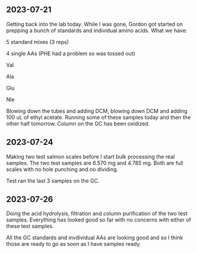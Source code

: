 ## 2023-07-21
Getting back into the lab today.
While I was gone, Gordon got started on prepping a bunch of standards and individual amino acids. 
What we have:

5 standard mixes (3 reps)

4 single AAs (PHE had a problem so was tossed out)

Val

Ala

Glu

Nle

Blowing down the tubes and adding DCM, blowing down DCM and adding 100 uL of ethyl acetate. 
Running some of these samples today and then the other half tomorrow. 
Column on the GC has been oxidized. 

## 2023-07-24
Making two test salmon scales before I start bulk processing the real samples. 
The two test samples are 6.570 mg and 4.785 mg. Both are full scales with no hole punching and no dividing. 

Test ran the last 3 samples on the GC.

## 2023-07-26
Doing the acid hydrolysis, filtration and column purification of the two test samples. 
Everything has looked good so far with no concerns with either of these test samples.

All the GC standards and invdividual AAs are looking good and so I think those are ready to go as soon as I have samples ready.


